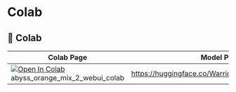 # Colab 


## 🦒 Colab
| Colab Page | Model Page
| --- | --- |
[![Open In Colab](https://colab.research.google.com/assets/colab-badge.svg)](https://colab.research.google.com/github/ninjaneural/webui/blob/master/abyss_orange_mix_2_webui_colab.ipynb) abyss_orange_mix_2_webui_colab | https://huggingface.co/WarriorMama777/OrangeMixs
